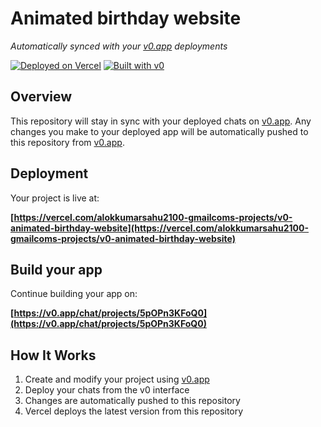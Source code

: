# Animated birthday website

*Automatically synced with your [v0.app](https://v0.app) deployments*

[![Deployed on Vercel](https://img.shields.io/badge/Deployed%20on-Vercel-black?style=for-the-badge&logo=vercel)](https://vercel.com/alokkumarsahu2100-gmailcoms-projects/v0-animated-birthday-website)
[![Built with v0](https://img.shields.io/badge/Built%20with-v0.app-black?style=for-the-badge)](https://v0.app/chat/projects/5pOPn3KFoQ0)

## Overview

This repository will stay in sync with your deployed chats on [v0.app](https://v0.app).
Any changes you make to your deployed app will be automatically pushed to this repository from [v0.app](https://v0.app).

## Deployment

Your project is live at:

**[https://vercel.com/alokkumarsahu2100-gmailcoms-projects/v0-animated-birthday-website](https://vercel.com/alokkumarsahu2100-gmailcoms-projects/v0-animated-birthday-website)**

## Build your app

Continue building your app on:

**[https://v0.app/chat/projects/5pOPn3KFoQ0](https://v0.app/chat/projects/5pOPn3KFoQ0)**

## How It Works

1. Create and modify your project using [v0.app](https://v0.app)
2. Deploy your chats from the v0 interface
3. Changes are automatically pushed to this repository
4. Vercel deploys the latest version from this repository